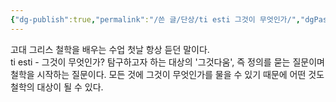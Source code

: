 ```yaml
---
{"dg-publish":true,"permalink":"/쓴 글/단상/ti esti 그것이 무엇인가/","dgPassFrontmatter":true,"noteIcon":""}
---
```


고대 그리스 철학을 배우는 수업 첫날 항상 듣던 말이다.  
ti esti - 그것이 무엇인가? 탐구하고자 하는 대상의 '그것다움', 즉 정의를 묻는 질문이며 철학을 시작하는 질문이다. 모든 것에 그것이 무엇인가를 물을 수 있기 때문에 어떤 것도 철학의 대상이 될 수 있다.
